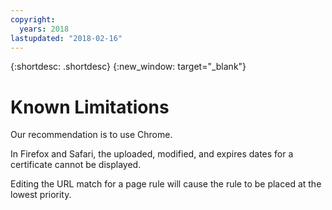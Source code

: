 ```yaml
---
copyright:
  years: 2018
lastupdated: "2018-02-16"
---
```


{:shortdesc: .shortdesc}
{:new_window: target="_blank"}

# Known Limitations

Our recommendation is to use Chrome.

In Firefox and Safari, the uploaded, modified, and expires dates for a certificate cannot be displayed.

Editing the URL match for a page rule will cause the rule to be placed at the lowest priority.

